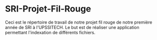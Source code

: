 # SRI-Projet-Fil-Rouge
Ceci est le répertoire de travail de notre projet fil rouge de notre première année de SRI à l'UPSSITECH. Le but est de réaliser une application permettant l'indexation de différents fichiers.
